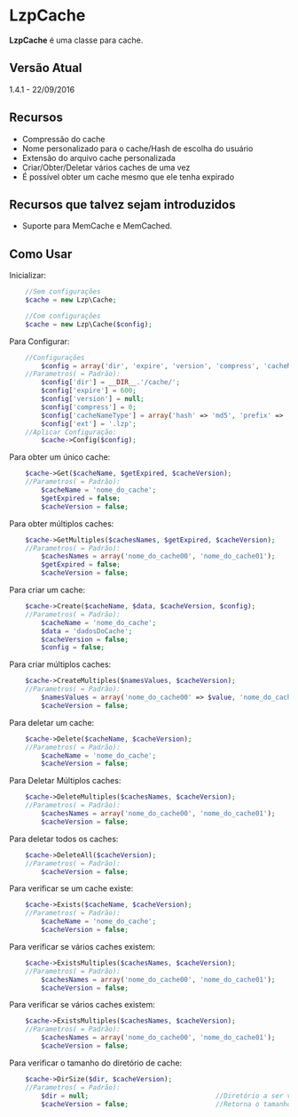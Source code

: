 # LzpCache
**LzpCache** é uma classe para cache.

## Versão Atual
1.4.1 - 22/09/2016


## Recursos
- Compressão do cache
- Nome personalizado para o cache/Hash de escolha do usuário
- Extensão do arquivo cache personalizada
- Criar/Obter/Deletar vários caches de uma vez
- É possível obter um cache mesmo que ele tenha expirado


## Recursos que talvez sejam introduzidos
- Suporte para MemCache e MemCached.


##  Como Usar
Inicializar:
```php
	//Sem configurações
	$cache = new Lzp\Cache;

	//Com configurações
	$cache = new Lzp\Cache($config);
```

Para Configurar:
```php
	//Configurações
		$config = array('dir', 'expire', 'version', 'compress', 'cacheNameType', 'ext');
	//Parametros( = Padrão):
		$config['dir'] = __DIR__.'/cache/'; 										//Caminho do Diretório onde o cache será armazenado
		$config['expire'] = 600; 													//0 para infinito - Valor Aceito int(opcional)
		$config['version'] = null; 													//null desativa - Valores Aceitos float, string e int(opcional)
		$config['compress'] = 0;													//0 desativa - Valor Aceito int de 0 a 9(opcional)
		$config['cacheNameType'] = array('hash' => 'md5', 'prefix' => '%name%_'); 	//Use %name% para colocar o nome do cache no prefixo(opcional)
		$config['ext'] = '.lzp'; 													//Extensão do arquivo de cache(opcional)
	//Aplicar Configuração:
		$cache->Config($config);
```

Para obter um único cache:
```php
	$cache->Get($cacheName, $getExpired, $cacheVersion);
	//Parametros( = Padrão):
 		$cacheName = 'nome_do_cache'; 									//Nome do cache(Parametro obrigatório)
 		$getExpired = false;											//Ignora se o cache já expirou(opcional)
 		$cacheVersion = false;											//Versão do cache a ser obtido - Valores Aceitos float, string e int(opcional)
```

Para obter múltiplos caches:
```php
 	$cache->GetMultiples($cachesNames, $getExpired, $cacheVersion);		//Retorna um array($nomeDoCache=>$valor)
 	//Parametros( = Padrão):
		$cachesNames = array('nome_do_cache00', 'nome_do_cache01');		//Array contendo o Nome de cada cache(Parametro obrigatório)
		$getExpired = false;											//Ignora se o cache já expirou(opcional)
 		$cacheVersion = false;											//Versão do cache a ser obtido - Valores Aceitos float, string e int(opcional)
```

Para criar um cache:
```php
 	$cache->Create($cacheName, $data, $cacheVersion, $config); 								//Retorna true em caso de sucesso
	//Parametros( = Padrão):
 		$cacheName = 'nome_do_cache';														//Nome do cache(Parametro obrigatório)
 		$data = 'dadosDoCache';																//Dados a serem guardados no cache, tudo é aceito(Parametro obrigatório)
 		$cacheVersion = false;																//Versão do cache a ser criado - Valores Aceitos(float, string, int) - (opcional)
		$config = false;																	//Configurações para o cache Aceito: array('expire', 'compress')
```

Para criar múltiplos caches:
```php
  	$cache->CreateMultiples($namesValues, $cacheVersion); 									//Retorna um array($nomecache=>$foiCriado) se o cache foi criado com sucesso $foiCriado recebe true
	//Parametros( = Padrão):
		$namesValues = array('nome_do_cache00' => $value, 'nome_do_cache01' => $value); 	//Array contendo os Nomes e os valores dos caches a serem criados(Parametro obrigatório)
		$cacheVersion = false; 																//Versão dos caches a serem criados - Valores Aceitos float, string e int(opcional)
```

Para deletar um cache:
```php
 	$cache->Delete($cacheName, $cacheVersion); 							//Retorna true se o cache for excluido, false em caso de falha e null caso o cache não exista
 	//Parametros( = Padrão):
 		$cacheName = 'nome_do_cache'; 									//Nome do cache(Parametro obrigatório)
 		$cacheVersion = false; 											//Versão do cache a ser deletado - Valores Aceitos float, string e int(opcional)
```

Para Deletar Múltiplos caches:
```php
 	$cache->DeleteMultiples($cachesNames, $cacheVersion); 				//Retorna um array($nomecache=>$foiDeletado), $foiDeletado = true(sucesso), false(falha) ou null(cache não existe)
 	//Parametros( = Padrão):
 		$cachesNames = array('nome_do_cache00', 'nome_do_cache01'); 	//Array contendo o Nome de cada cache(Parametro obrigatório)
		$cacheVersion = false; 											//Versão dos caches a serem deletados - Valores Aceitos float, string e int(opcional)
```

Para deletar todos os caches:
```php
 	$cache->DeleteAll($cacheVersion); 									//Retorna true se os caches forem excluídos
 	//Parametros( = Padrão):
 		$cacheVersion = false; 											//Deleta os caches de uma certa versão - Valores Aceitos float, string e int(Parametro opicional)
```

Para verificar se um cache existe:
```php
 	$cache->Exists($cacheName, $cacheVersion);
 	//Parametros( = Padrão):
 		$cacheName = 'nome_do_cache'; 									//Nome do cache(Parametro obrigatório)
		$cacheVersion = false; 											//Versão a ser verificada - Valores Aceitos float, string e int(opcional)
```

Para verificar se vários caches existem:
```php
	$cache->ExistsMultiples($cachesNames, $cacheVersion);
 	//Parametros( = Padrão):
 		$cachesNames = array('nome_do_cache00', 'nome_do_cache01'); 	//Array contendo o Nome de cada cache(Parametro obrigatório)
		$cacheVersion = false; 											//Versão a ser verificada - Valores Aceitos float, string e int(opcional)
```

Para verificar se vários caches existem:
```php
	$cache->ExistsMultiples($cachesNames, $cacheVersion);
 	//Parametros( = Padrão):
 		$cachesNames = array('nome_do_cache00', 'nome_do_cache01'); 	//Array contendo o Nome de cada cache(Parametro obrigatório)
		$cacheVersion = false; 											//Versão a ser verificada - Valores Aceitos float, string e int(opcional)
```

Para verificar o tamanho do diretório de cache:
```php
	$cache->DirSize($dir, $cacheVersion);
	//Parametros( = Padrão):
		$dir = null;								//Diretório a ser verificado(opcional)	
		$cacheVersion = false; 						//Retorna o tamanho do cache de uma certa versão - Valores Aceitos float, string e int(opcional)
```